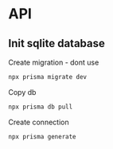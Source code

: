 # API

## Init sqlite database

Create migration - dont use

```bash
npx prisma migrate dev
```

Copy db

```bash
npx prisma db pull
```

Create connection

```bash
npx prisma generate
```
